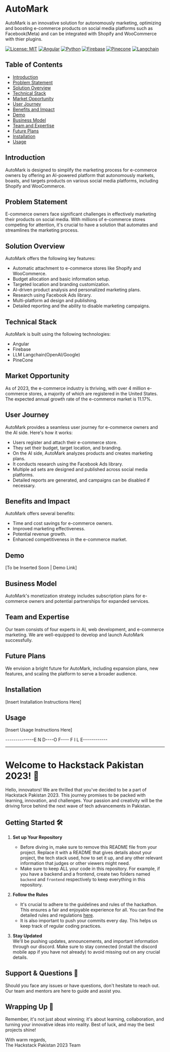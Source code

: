 # AutoMark

AutoMark is an innovative solution for autonomously marketing, optimizing and boosting e-commerce products on social media platforms such as Facebook(Meta) and can be integrated with Shopify and WooCommerce with thier plugins.

[![License: MIT](https://img.shields.io/badge/License-MIT-yellow.svg)](https://opensource.org/licenses/MIT)
[![Angular](https://img.shields.io/badge/Angular-16-red.svg)](https://angular.io/)
[![Python](https://img.shields.io/badge/python-3.7%2B-blue.svg)](https://www.python.org/downloads/)
[![Firebase](https://img.shields.io/badge/Firebase-9-yellow.svg)](https://firebase.google.com/)
[![Pinecone](https://img.shields.io/badge/Pinecone-latest-green.svg)](https://www.pinecone.io/)
[![Langchain](https://img.shields.io/badge/Langchain-0.0.297-blue.svg)](https://www.langchain.com/)


## Table of Contents

- [Introduction](#introduction)
- [Problem Statement](#problem-statement)
- [Solution Overview](#solution-overview)
- [Technical Stack](#technical-stack)
- [Market Opportunity](#market-opportunity)
- [User Journey](#user-journey)
- [Benefits and Impact](#benefits-and-impact)
- [Demo](#demo)
- [Business Model](#business-model)
- [Team and Expertise](#team-and-expertise)
- [Future Plans](#future-plans)
- [Installation](#installation)
- [Usage](#usage)


## Introduction

AutoMark is designed to simplify the marketing process for e-commerce owners by offering an AI-powered platform that autonomously markets, boasts, and targets products on various social media platforms, including Shopify and WooCommerce.

## Problem Statement

E-commerce owners face significant challenges in effectively marketing their products on social media. With millions of e-commerce stores competing for attention, it's crucial to have a solution that automates and streamlines the marketing process.

## Solution Overview

AutoMark offers the following key features:

- Automatic attachment to e-commerce stores like Shopify and WooCommerce.
- Budget allocation and basic information setup.
- Targeted location and branding customization.
- AI-driven product analysis and personalized marketing plans.
- Research using Facebook Ads library.
- Multi-platform ad design and publishing.
- Detailed reporting and the ability to disable marketing campaigns.

## Technical Stack

AutoMark is built using the following technologies:

- Angular
- Firebase
- LLM Langchain(OpenAI/Google)
- PineCone


## Market Opportunity

As of 2023, the e-commerce industry is thriving, with over 4 million e-commerce stores, a majority of which are registered in the United States. The expected annual growth rate of the e-commerce market is 11.17%.

## User Journey

AutoMark provides a seamless user journey for e-commerce owners and the AI side. Here's how it works:

- Users register and attach their e-commerce store.
- They set their budget, target location, and branding.
- On the AI side, AutoMark analyzes products and creates marketing plans.
- It conducts research using the Facebook Ads library.
- Multiple ad sets are designed and published across social media platforms.
- Detailed reports are generated, and campaigns can be disabled if necessary.

## Benefits and Impact

AutoMark offers several benefits:

- Time and cost savings for e-commerce owners.
- Improved marketing effectiveness.
- Potential revenue growth.
- Enhanced competitiveness in the e-commerce market.

## Demo

[To be Inserted Soon | Demo Link]

## Business Model

AutoMark's monetization strategy includes subscription plans for e-commerce owners and potential partnerships for expanded services.

## Team and Expertise

Our team consists of four experts in AI, web development, and e-commerce marketing. We are well-equipped to develop and launch AutoMark successfully.

## Future Plans

We envision a bright future for AutoMark, including expansion plans, new features, and scaling the platform to serve a broader audience.

## Installation

[Insert Installation Instructions Here]

## Usage

[Insert Usage Instructions Here]

--------------E N D----O F---- F I L E------------
___________________________________________________
# Welcome to Hackstack Pakistan 2023! 🚀

Hello, innovators! We are thrilled that you've decided to be a part of Hackstack Pakistan 2023. This journey promises to be packed with learning, innovation, and challenges. Your passion and creativity will be the driving force behind the next wave of tech advancements in Pakistan.

## Getting Started 🛠

1. **Set up Your Repository**  
   - Before diving in, make sure to remove this README file from your project. Replace it with a README that gives details about your project, the tech stack used, how to set it up, and any other relevant information that judges or other viewers might need.
   - Make sure to keep ALL your code in this repository. For example, if you have a backend and a frontend, create two folders named `backend` and `frontend` respectively to keep everything in this repository.

2. **Follow the Rules**  
   - It's crucial to adhere to the guidelines and rules of the hackathon. This ensures a fair and enjoyable experience for all. You can find the detailed rules and regulations [here](https://codewithahsan.dev/events/hackstack/2023).
   - It is also important to push your commits every day. This helps us keep track of regular coding practices.

3. **Stay Updated**  
   We'll be pushing updates, announcements, and important information through our discord. Make sure to stay connected (install the discord mobile app if you have not already) to avoid missing out on any crucial details.

## Support & Questions 🤔

Should you face any issues or have questions, don't hesitate to reach out. Our team and mentors are here to guide and assist you.

## Wrapping Up 🎉

Remember, it's not just about winning; it's about learning, collaboration, and turning your innovative ideas into reality. Best of luck, and may the best projects shine!

With warm regards,  
The Hackstack Pakistan 2023 Team